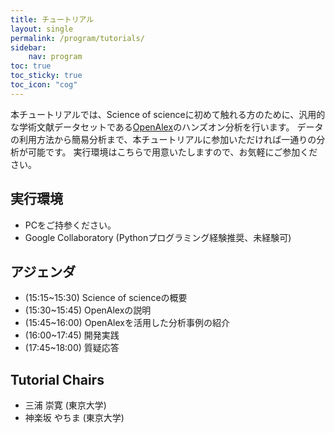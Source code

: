 ```yaml
---
title: チュートリアル
layout: single
permalink: /program/tutorials/
sidebar: 
    nav: program
toc: true
toc_sticky: true
toc_icon: "cog"
---
```


本チュートリアルでは、Science of scienceに初めて触れる方のために、汎用的な学術文献データセットである[OpenAlex](https://openalex.org/)のハンズオン分析を行います。
データの利用方法から簡易分析まで、本チュートリアルに参加いただければ一通りの分析が可能です。
実行環境はこちらで用意いたしますので、お気軽にご参加ください。

## 実行環境

* PCをご持参ください。
* Google Collaboratory (Pythonプログラミング経験推奨、未経験可)

## アジェンダ

- (15:15~15:30) Science of scienceの概要
- (15:30~15:45) OpenAlexの説明
- (15:45~16:00) OpenAlexを活用した分析事例の紹介
- (16:00~17:45) 開発実践
- (17:45~18:00) 質疑応答

## Tutorial Chairs

* 三浦 崇寛 (東京大学)
* 神楽坂 やちま (東京大学)